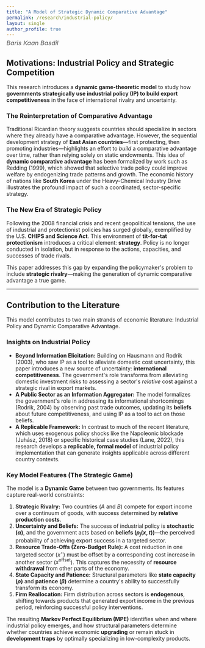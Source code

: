 ```yaml
---
title: "A Model of Strategic Dynamic Comparative Advantage"
permalink: /research/industrial-policy/
layout: single
author_profile: true
---
```


<h3 style="margin-top:-10px; font-weight:normal; color:#555;">
<em>Baris Kaan Basdil</em>
</h3>

## Motivations: Industrial Policy and Strategic Competition

This research introduces a **dynamic game-theoretic model** to study how **governments strategically use industrial policy (IP) to build export competitiveness** in the face of international rivalry and uncertainty.

### The Reinterpretation of Comparative Advantage

Traditional Ricardian theory suggests countries should specialize in sectors where they already have a comparative advantage. However, the sequential development strategy of **East Asian countries**—first protecting, then promoting industries—highlights an effort to *build* a comparative advantage over time, rather than relying solely on static endowments. This idea of **dynamic comparative advantage** has been formalized by work such as Redding (1999), which showed that selective trade policy could improve welfare by endogenizing trade patterns and growth. The economic history of nations like **South Korea** under the Heavy-Chemical Industry Drive illustrates the profound impact of such a coordinated, sector-specific strategy.

### The New Era of Strategic Policy

Following the 2008 financial crisis and recent geopolitical tensions, the use of industrial and protectionist policies has surged globally, exemplified by the U.S. **CHIPS and Science Act**. This environment of **tit-for-tat protectionism** introduces a critical element: **strategy**. Policy is no longer conducted in isolation, but in response to the actions, capacities, and successes of trade rivals.

This paper addresses this gap by expanding the policymaker's problem to include **strategic rivalry**—making the generation of dynamic comparative advantage a true game.

---

## Contribution to the Literature

This model contributes to two main strands of economic literature: Industrial Policy and Dynamic Comparative Advantage.

### Insights on Industrial Policy

* **Beyond Information Elicitation:** Building on Hausmann and Rodrik (2003), who saw IP as a tool to alleviate domestic cost uncertainty, this paper introduces a new source of uncertainty: **international competitiveness**. The government's role transforms from alleviating domestic investment risks to assessing a sector's *relative* cost against a strategic rival in export markets.
* **A Public Sector as an Information Aggregator:** The model formalizes the government's role in addressing its informational shortcomings (Rodrik, 2004) by observing past trade outcomes, updating its **beliefs** about future competitiveness, and using IP as a tool to act on those beliefs.
* **A Replicable Framework:** In contrast to much of the recent literature, which uses exogenous policy shocks like the Napoleonic blockade (Juhász, 2018) or specific historical case studies (Lane, 2022), this research develops a **replicable, formal model** of industrial policy implementation that can generate insights applicable across different country contexts.

### Key Model Features (The Strategic Game)

The model is a **Dynamic Game** between two governments. Its features capture real-world constraints:

1.  **Strategic Rivalry:** Two countries ($A$ and $B$) compete for export income over a continuum of goods, with success determined by **relative production costs**.
2.  **Uncertainty and Beliefs:** The success of industrial policy is **stochastic ($\alpha$)**, and the government acts based on **beliefs ($p_j(x,t)$)**—the perceived probability of achieving export success in a targeted sector.
3.  **Resource Trade-Offs (Zero-Budget Rule):** A cost reduction in one targeted sector ($x^\star$) must be offset by a corresponding cost increase in another sector ($x^{\text{offset}}$). This captures the necessity of **resource withdrawal** from other parts of the economy.
4.  **State Capacity and Patience:** Structural parameters like **state capacity ($\rho$)** and **patience ($\beta$)** determine a country's ability to successfully transform its economy.
5.  **Firm Reallocation:** Firm distribution across sectors is **endogenous**, shifting towards products that generated export income in the previous period, reinforcing successful policy interventions.

The resulting **Markov Perfect Equilibrium (MPE)** identifies when and where industrial policy emerges, and how structural parameters determine whether countries achieve economic **upgrading** or remain stuck in **development traps** by optimally specializing in low-complexity products.
